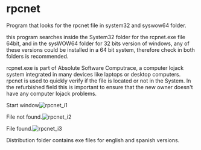 # rpcnet
 
Program that looks for the rpcnet file in system32 and syswow64 folder.

this program searches inside the System32 folder for the rcpnet.exe file 64bit, and in the sysWOW64 folder for 32 bits version of windows, any of these versions could be installed in a 64 bit system, therefore check in both folders is recommended.

rcpnet.exe is part of Absolute Software Computrace, a computer lojack system integrated in many devices like laptops or desktop computers. rpcnet is used to quickly verify if the file is located or not in the System. In the refurbished field this is important to ensure that the new owner doesn't have any computer lojack problems. 



Start window![rpcnet_i1](https://user-images.githubusercontent.com/50881522/111874854-f845f000-8964-11eb-9238-a26a2662fc28.png)




File not found.![rpcnet_i2](https://user-images.githubusercontent.com/50881522/111874873-0e53b080-8965-11eb-8597-e7c991cc593d.png)


File found.![rpcnet_i3](https://user-images.githubusercontent.com/50881522/111874886-190e4580-8965-11eb-883b-ada3029bf7a4.png)


Distribution folder contains exe files for english and spanish versions.
